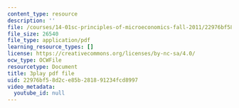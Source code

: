 ```yaml
---
content_type: resource
description: ''
file: /courses/14-01sc-principles-of-microeconomics-fall-2011/22976bf58d2ce85b281891234fcd8997_WmnViAaMdGM.pdf
file_size: 26540
file_type: application/pdf
learning_resource_types: []
license: https://creativecommons.org/licenses/by-nc-sa/4.0/
ocw_type: OCWFile
resourcetype: Document
title: 3play pdf file
uid: 22976bf5-8d2c-e85b-2818-91234fcd8997
video_metadata:
  youtube_id: null
---
```

